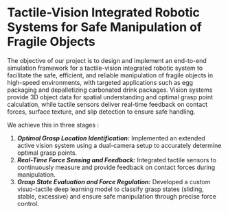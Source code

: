 # Tactile-Vision Integrated Robotic Systems for Safe Manipulation of Fragile Objects

The objective of our project is to design and implement an end-to-end simulation framework for a tactile-vision integrated robotic system to facilitate the safe, efficient, and reliable manipulation of fragile objects in high-speed environments, with targeted applications such as egg packaging and depalletizing carbonated drink packages. Vision systems provide 3D object data for spatial understanding and optimal grasp point calculation, while tactile sensors deliver real-time feedback on contact forces, surface texture, and slip detection to ensure safe handling.

We achieve this in three stages : 
1) ***Optimal Grasp Location Identification:*** Implemented an extended active vision system using a dual-camera setup to accurately determine optimal grasp points.
2) ***Real-Time Force Sensing and Feedback:*** Integrated tactile sensors to continuously measure and provide feedback on contact forces during manipulation.
3) ***Grasp State Evaluation and Force Regulation:*** Developed a custom visuo-tactile deep learning model to classify grasp states (sliding, stable, excessive) and ensure safe manipulation through precise force control.
